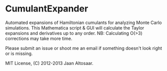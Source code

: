 CumulantExpander
================

Automated expansions of Hamiltonian cumulants for analyzing Monte Carlo simulations. This Mathematica script & GUI will calculate the Taylor expansions and derivatives up to any order. NB: Calculating O(>3) corrections may take more time.

Please submit an issue or shoot me an email if something doesn't look right or is missing.

MIT License, (C) 2012-2013 Jaan Altosaar.